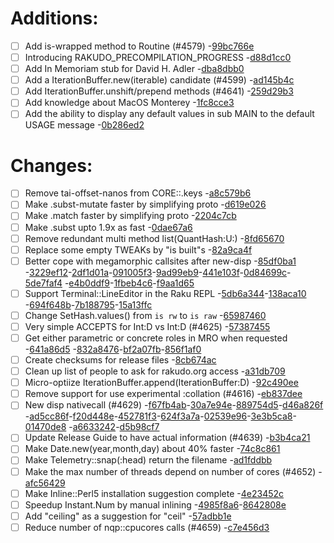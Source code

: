 
#  Additions:
 * [ ] Add is-wrapped method to Routine (#4579) -[99bc766e](https://github.com/rakudo/rakudo/commit/99bc766e)
 * [ ] Introducing RAKUDO_PRECOMPILATION_PROGRESS -[d88d1cc0](https://github.com/rakudo/rakudo/commit/d88d1cc0)
 * [ ] Add In Memoriam stub for David H. Adler -[dba8dbb0](https://github.com/rakudo/rakudo/commit/dba8dbb0)
 * [ ] Add a IterationBuffer.new(iterable) candidate (#4599) -[ad145b4c](https://github.com/rakudo/rakudo/commit/ad145b4c)
 * [ ] Add IterationBuffer.unshift/prepend methods (#4641) -[259d29b3](https://github.com/rakudo/rakudo/commit/259d29b3)
 * [ ] Add knowledge about MacOS Monterey -[1fc8cce3](https://github.com/rakudo/rakudo/commit/1fc8cce3)
 * [ ] Add the ability to display any default values in sub MAIN to the default
      USAGE message -[0b286ed2](https://github.com/rakudo/rakudo/commit/0b286ed2) 
#  Changes:
 * [ ] Remove tai-offset-nanos from CORE::.keys -[a8c579b6](https://github.com/rakudo/rakudo/commit/a8c579b6)
 * [ ] Make .subst-mutate faster by simplifying proto -[d619e026](https://github.com/rakudo/rakudo/commit/d619e026)
 * [ ] Make .match faster by simplifying proto -[2204c7cb](https://github.com/rakudo/rakudo/commit/2204c7cb)
 * [ ] Make .subst upto 1.9x as fast -[0dae67a6](https://github.com/rakudo/rakudo/commit/0dae67a6)
 * [ ] Remove redundant multi method list(QuantHash:U:) -[8fd65670](https://github.com/rakudo/rakudo/commit/8fd65670)
 * [ ] Replace some empty TWEAKs by "is built"s -[82a9ca4f](https://github.com/rakudo/rakudo/commit/82a9ca4f)
 * [ ] Better cope with megamorphic callsites after new-disp -[85df0ba1](https://github.com/rakudo/rakudo/commit/85df0ba1)
      -[3229ef12](https://github.com/rakudo/rakudo/commit/3229ef12)-[2df1d01a](https://github.com/rakudo/rakudo/commit/2df1d01a)-[091005f3](https://github.com/rakudo/rakudo/commit/091005f3)-[9ad99eb9](https://github.com/rakudo/rakudo/commit/9ad99eb9)-[441e103f](https://github.com/rakudo/rakudo/commit/441e103f)-[0d84699c](https://github.com/rakudo/rakudo/commit/0d84699c)-[5de7faf4](https://github.com/rakudo/rakudo/commit/5de7faf4)
      -[e4b0ddf9](https://github.com/rakudo/rakudo/commit/e4b0ddf9)-[1fbeb4c6](https://github.com/rakudo/rakudo/commit/1fbeb4c6)-[f9aa1d65](https://github.com/rakudo/rakudo/commit/f9aa1d65)
 * [ ] Support Terminal::LineEditor in the Raku REPL -[5db6a344](https://github.com/rakudo/rakudo/commit/5db6a344)-[138aca10](https://github.com/rakudo/rakudo/commit/138aca10)
      -[694f648b](https://github.com/rakudo/rakudo/commit/694f648b)-[7b188795](https://github.com/rakudo/rakudo/commit/7b188795)-[15a13ffc](https://github.com/rakudo/rakudo/commit/15a13ffc)
 * [ ] Change SetHash.values() from `is rw` to `is raw` -[65987460](https://github.com/rakudo/rakudo/commit/65987460)
 * [ ] Very simple ACCEPTS for Int:D vs Int:D (#4625) -[57387455](https://github.com/rakudo/rakudo/commit/57387455)
 * [ ] Get either parametric or concrete roles in MRO when requested -[641a86d5](https://github.com/rakudo/rakudo/commit/641a86d5)
      -[832a8476](https://github.com/rakudo/rakudo/commit/832a8476)-[bf2a07fb](https://github.com/rakudo/rakudo/commit/bf2a07fb)-[856f1af0](https://github.com/rakudo/rakudo/commit/856f1af0)
 * [ ] Create checksums for release files -[8cb674ac](https://github.com/rakudo/rakudo/commit/8cb674ac)
 * [ ] Clean up list of people to ask for rakudo.org access -[a31db709](https://github.com/rakudo/rakudo/commit/a31db709)
 * [ ] Micro-optiize IterationBuffer.append(IterationBuffer:D) -[92c490ee](https://github.com/rakudo/rakudo/commit/92c490ee)
 * [ ] Remove support for use experimental :collation (#4616) -[eb837dee](https://github.com/rakudo/rakudo/commit/eb837dee)
 * [ ] New disp nativecall (#4629) -[f67fb4ab](https://github.com/rakudo/rakudo/commit/f67fb4ab)-[30a7e94e](https://github.com/rakudo/rakudo/commit/30a7e94e)-[889754d5](https://github.com/rakudo/rakudo/commit/889754d5)-[d46a826f](https://github.com/rakudo/rakudo/commit/d46a826f)
      -[ad5cc86f](https://github.com/rakudo/rakudo/commit/ad5cc86f)-[f20d448e](https://github.com/rakudo/rakudo/commit/f20d448e)-[452781f3](https://github.com/rakudo/rakudo/commit/452781f3)-[624f3a7a](https://github.com/rakudo/rakudo/commit/624f3a7a)-[02539e96](https://github.com/rakudo/rakudo/commit/02539e96)-[3e3b5ca8](https://github.com/rakudo/rakudo/commit/3e3b5ca8)-[01470de8](https://github.com/rakudo/rakudo/commit/01470de8)
      -[a6633242](https://github.com/rakudo/rakudo/commit/a6633242)-[d5b98cf7](https://github.com/rakudo/rakudo/commit/d5b98cf7)
 * [ ] Update Release Guide to have actual information (#4639) -[b3b4ca21](https://github.com/rakudo/rakudo/commit/b3b4ca21)
 * [ ] Make Date.new(year,month,day) about 40% faster -[74c8c861](https://github.com/rakudo/rakudo/commit/74c8c861)
 * [ ] Make Telemetry::snap(:head) return the filename -[ad1fddbb](https://github.com/rakudo/rakudo/commit/ad1fddbb)
 * [ ] Make the max number of threads depend on number of cores (#4652)
      -[afc56429](https://github.com/rakudo/rakudo/commit/afc56429)
 * [ ] Make Inline::Perl5 installation suggestion complete -[4e23452c](https://github.com/rakudo/rakudo/commit/4e23452c)
 * [ ] Speedup Instant.Num by manual inlining -[4985f8a6](https://github.com/rakudo/rakudo/commit/4985f8a6)-[8642808e](https://github.com/rakudo/rakudo/commit/8642808e)
 * [ ] Add "ceiling" as a suggestion for "ceil" -[57adbb1e](https://github.com/rakudo/rakudo/commit/57adbb1e)
 * [ ] Reduce number of nqp::cpucores calls (#4659) -[c7e456d3](https://github.com/rakudo/rakudo/commit/c7e456d3)